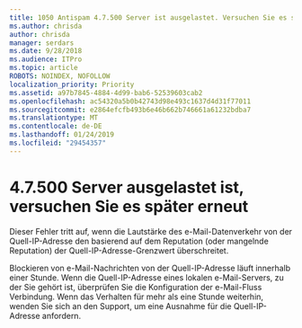 ```yaml
---
title: 1050 Antispam 4.7.500 Server ist ausgelastet. Versuchen Sie es später noch einmal aus [XXX.XXX.XXX.XXX]
ms.author: chrisda
author: chrisda
manager: serdars
ms.date: 9/28/2018
ms.audience: ITPro
ms.topic: article
ROBOTS: NOINDEX, NOFOLLOW
localization_priority: Priority
ms.assetid: a97b7845-4884-4d99-bab6-52539603cab2
ms.openlocfilehash: ac54320a5b0b42743d98e493c1637d4d31f77011
ms.sourcegitcommit: e2864efcfb493b6e46b662b746661a61232bdba7
ms.translationtype: MT
ms.contentlocale: de-DE
ms.lasthandoff: 01/24/2019
ms.locfileid: "29454357"
---
```

# <a name="47500-server-busy-please-try-again-later"></a>4.7.500 Server ausgelastet ist, versuchen Sie es später erneut

Dieser Fehler tritt auf, wenn die Lautstärke des e-Mail-Datenverkehr von der Quell-IP-Adresse den basierend auf dem Reputation (oder mangelnde Reputation) der Quell-IP-Adresse-Grenzwert überschreitet.
  
Blockieren von e-Mail-Nachrichten von der Quell-IP-Adresse läuft innerhalb einer Stunde. Wenn die Quell-IP-Adresse eines lokalen e-Mail-Servers, zu der Sie gehört ist, überprüfen Sie die Konfiguration der e-Mail-Fluss Verbindung. Wenn das Verhalten für mehr als eine Stunde weiterhin, wenden Sie sich an den Support, um eine Ausnahme für die Quell-IP-Adresse anfordern.
  

